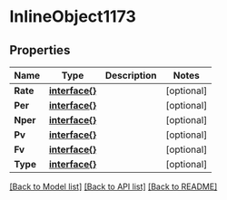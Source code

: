 # InlineObject1173

## Properties

Name | Type | Description | Notes
------------ | ------------- | ------------- | -------------
**Rate** | [**interface{}**](.md) |  | [optional] 
**Per** | [**interface{}**](.md) |  | [optional] 
**Nper** | [**interface{}**](.md) |  | [optional] 
**Pv** | [**interface{}**](.md) |  | [optional] 
**Fv** | [**interface{}**](.md) |  | [optional] 
**Type** | [**interface{}**](.md) |  | [optional] 

[[Back to Model list]](../README.md#documentation-for-models) [[Back to API list]](../README.md#documentation-for-api-endpoints) [[Back to README]](../README.md)


